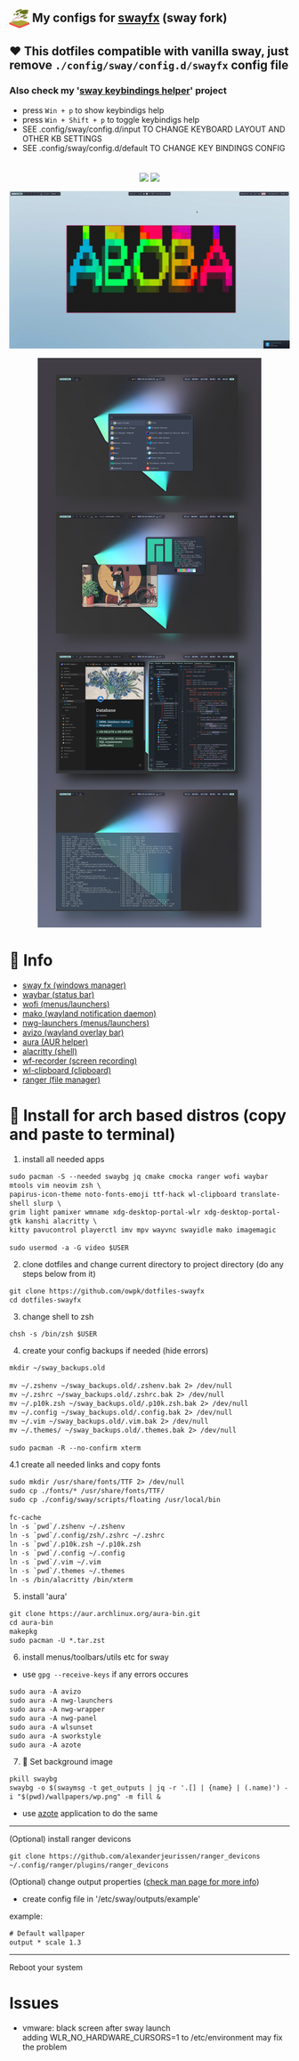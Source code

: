 ## <img src="./docs/sway-logo.png" width="36px" style="vertical-align:middle;"> My configs for [swayfx](https://github.com/WillPower3309/swayfx) (sway fork)
## ❤️ This dotfiles compatible with vanilla sway, just remove ```./config/sway/config.d/swayfx``` config file
### Also check my '[sway keybindings helper](https://github.com/owpk/sway-keyhints)' project  

- press ```Win + p``` to show keybindigs help
- press ```Win + Shift + p``` to toggle keybindigs help 
- SEE .config/sway/config.d/input TO CHANGE KEYBOARD LAYOUT AND OTHER KB SETTINGS
- SEE .config/sway/config.d/default TO CHANGE KEY BINDINGS CONFIG

<p align=center style="margin-top:36px">	  
  <img src="https://img.shields.io/github/issues/owpk/dotfiles-swayfx?color=bf616a&labelColor=202328&style=for-the-badge">
  <img src="https://img.shields.io/github/issues-pr/owpk/dotfiles-swayfx?color=c792ea&labelColor=202328&style=for-the-badge">
</p>

<p align="center">
   <img src="./docs/sc.gif"/>
</p>
<p align="center">
   <img src="./docs/composed.jpg"/>
</p>

# 🗿 Info
- [sway fx (windows manager)](https://github.com/WillPower3309/swayfx)
- [waybar (status bar)](https://github.com/Alexays/Waybar)
- [wofi (menus/launchers)](https://hg.sr.ht/~scoopta/wofi)
- [mako (wayland notification daemon)](https://github.com/emersion/mako)
- [nwg-launchers (menus/launchers)](https://github.com/nwg-piotr/nwg-launchers)
- [avizo (wayland overlay bar)](https://github.com/misterdanb/avizo)
- [aura (AUR helper)](https://github.com/fosskers/aura)
- [alacritty (shell)](https://github.com/alacritty/alacritty)
- [wf-recorder (screen recording)](https://github.com/ammen99/wf-recorder)
- [wl-clipboard (clipboard)](https://github.com/bugaevc/wl-clipboard)
- [ranger (file manager)](https://github.com/ranger/ranger)

# 🚀 Install for arch based distros (copy and paste to terminal)

1. install all needed apps
```
sudo pacman -S --needed swaybg jq cmake cmocka ranger wofi waybar mtools vim neovim zsh \
papirus-icon-theme noto-fonts-emoji ttf-hack wl-clipboard translate-shell slurp \
grim light pamixer wmname xdg-desktop-portal-wlr xdg-desktop-portal-gtk kanshi alacritty \
kitty pavucontrol playerctl imv mpv wayvnc swayidle mako imagemagic

sudo usermod -a -G video $USER
```
2. clone dotfiles and change current directory to project directory (do any steps below from it)
```
git clone https://github.com/owpk/dotfiles-swayfx
cd dotfiles-swayfx
```
3. change shell to zsh
```
chsh -s /bin/zsh $USER
```
4. create your config backups if needed (hide errors)
```
mkdir ~/sway_backups.old

mv ~/.zshenv ~/sway_backups.old/.zshenv.bak 2> /dev/null
mv ~/.zshrc ~/sway_backups.old/.zshrc.bak 2> /dev/null
mv ~/.p10k.zsh ~/sway_backups.old/.p10k.zsh.bak 2> /dev/null
mv ~/.config ~/sway_backups.old/.config.bak 2> /dev/null
mv ~/.vim ~/sway_backups.old/.vim.bak 2> /dev/null
mv ~/.themes/ ~/sway_backups.old/.themes.bak 2> /dev/null

sudo pacman -R --no-confirm xterm
```
4.1 create all needed links and copy fonts
```
sudo mkdir /usr/share/fonts/TTF 2> /dev/null
sudo cp ./fonts/* /usr/share/fonts/TTF/
sudo cp ./config/sway/scripts/floating /usr/local/bin

fc-cache
ln -s `pwd`/.zshenv ~/.zshenv
ln -s `pwd`/.config/zsh/.zshrc ~/.zshrc
ln -s `pwd`/.p10k.zsh ~/.p10k.zsh
ln -s `pwd`/.config ~/.config
ln -s `pwd`/.vim ~/.vim
ln -s `pwd`/.themes ~/.themes
ln -s /bin/alacritty /bin/xterm
```

5. install 'aura'

```
git clone https://aur.archlinux.org/aura-bin.git
cd aura-bin
makepkg
sudo pacman -U *.tar.zst
```

6. install menus/toolbars/utils etc for sway
 - use ```gpg --receive-keys``` if any errors occures
```
sudo aura -A avizo
sudo aura -A nwg-launchers
sudo aura -A nwg-wrapper
sudo aura -A nwg-panel
sudo aura -A wlsunset
sudo aura -A sworkstyle
sudo aura -A azote
```
7. 🐥 Set background image
```
pkill swaybg
swaybg -o $(swaymsg -t get_outputs | jq -r '.[] | {name} | (.name)') -i "$(pwd)/wallpapers/wp.png" -m fill &
```
- use [azote](https://github.com/nwg-piotr/azote) application to do the same

---
(Optional) install ranger devicons
```
git clone https://github.com/alexanderjeurissen/ranger_devicons ~/.config/ranger/plugins/ranger_devicons
```
(Optional) change output properties ([check man page for more info](https://manpages.debian.org/experimental/sway/sway-output.5.en.html))
- create config file in '/etc/sway/outputs/example'

example:
```
# Default wallpaper
output * scale 1.3
```
---

Reboot your system

# Issues
- vmware: black screen after sway launch   
	adding WLR_NO_HARDWARE_CURSORS=1 to /etc/environment may fix the problem

